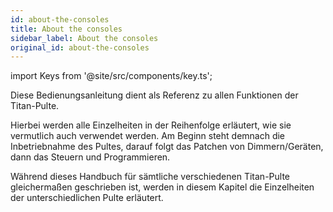 ```yaml
---
id: about-the-consoles
title: About the consoles
sidebar_label: About the consoles
original_id: about-the-consoles
---
```


import Keys from '@site/src/components/key.ts';

Diese Bedienungsanleitung dient als Referenz zu allen Funktionen der
Titan-Pulte.

Hierbei werden alle Einzelheiten in der Reihenfolge erläutert, wie sie
vermutlich auch verwendet werden. Am Beginn steht demnach die
Inbetriebnahme des Pultes, darauf folgt das Patchen von Dimmern/Geräten,
dann das Steuern und Programmieren.

Während dieses Handbuch für sämtliche verschiedenen Titan-Pulte
gleichermaßen geschrieben ist, werden in diesem Kapitel die Einzelheiten
der unterschiedlichen Pulte erläutert.


